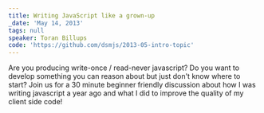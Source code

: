 ```yaml
---
title: Writing JavaScript like a grown-up
_date: 'May 14, 2013'
tags: null
speaker: Toran Billups
code: 'https://github.com/dsmjs/2013-05-intro-topic'
---
```


Are you producing write-once / read-never javascript? Do you want to
develop something you can reason about but just don't know where to start?
Join us for a 30 minute beginner friendly discussion about how I was writing
javascript a year ago and what I did to improve the quality of my client side
code!
